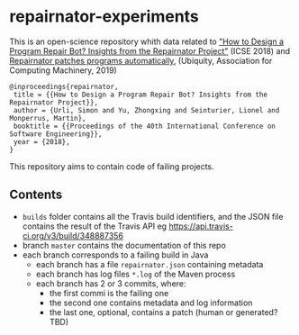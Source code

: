 # repairnator-experiments

This is an open-science repository whith data related to ["How to Design a Program Repair Bot? Insights from the Repairnator Project"](https://hal.inria.fr/hal-01691496/document) (ICSE 2018) and [Repairnator patches programs automatically](https://ubiquity.acm.org/article.cfm?id=3349589), (Ubiquity, Association for Computing Machinery, 2019)

```
@inproceedings{repairnator,
 title = {{How to Design a Program Repair Bot? Insights from the Repairnator Project}},
 author = {Urli, Simon and Yu, Zhongxing and Seinturier, Lionel and Monperrus, Martin},
 booktitle = {{Proceedings of the 40th International Conference on Software Engineering}},
 year = {2018},
}
```

This repository aims to contain code of failing projects.

## Contents
* `builds` folder contains all the Travis build identifiers, and the JSON file contains the result of the Travis API eg <https://api.travis-ci.org/v3/build/348887356> 
* branch `master` contains the documentation of this repo
* each branch corresponds to a failing build in Java
  * each branch has a file `repairnator.json` containing metadata
  * each branch has log files `*.log` of the Maven process
  * each branch has 2 or 3 commits, where:
    * the first commi is the failing one
    * the second one contains metadata and log information
    * the  last one, optional, contains a patch (human or generated? TBD)
